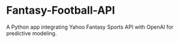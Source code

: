 # Fantasy-Football-API
A Python app integrating Yahoo Fantasy Sports API with OpenAI for predictive modeling.
